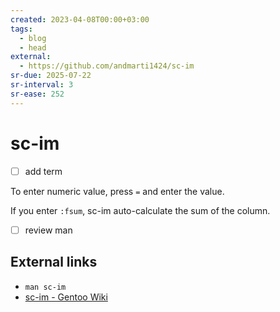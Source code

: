 ```yaml
---
created: 2023-04-08T00:00+03:00
tags:
  - blog
  - head
external:
  - https://github.com/andmarti1424/sc-im
sr-due: 2025-07-22
sr-interval: 3
sr-ease: 252
---
```


# sc-im

- [ ] add term

To enter numeric value, press `=` and enter the value.

If you enter `:fsum`, sc-im auto-calculate the sum of the column.

- [ ] review man

## External links

- `man sc-im`
- [sc-im - Gentoo Wiki](https://wiki.gentoo.org/wiki/Sc-im)

